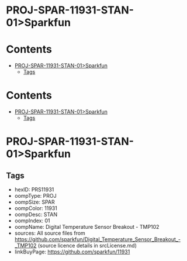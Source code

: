 
PROJ-SPAR-11931-STAN-01>Sparkfun
================================

Contents
========

* [PROJ-SPAR-11931-STAN-01>Sparkfun](#proj-spar-11931-stan-01sparkfun)
	* [Tags](#tags)

Contents
========

* [PROJ-SPAR-11931-STAN-01>Sparkfun](#proj-spar-11931-stan-01sparkfun)
	* [Tags](#tags)

# PROJ-SPAR-11931-STAN-01>Sparkfun

## Tags

- hexID: PRS11931
- oompType: PROJ
- oompSize: SPAR
- oompColor: 11931
- oompDesc: STAN
- oompIndex: 01
- oompName: Digital Temperature Sensor Breakout - TMP102
- sources: All source files from https://github.com/sparkfun/Digital_Temperature_Sensor_Breakout_-_TMP102 (source licence details in srcLicense.md)
- linkBuyPage: https://github.com/sparkfun/11931
